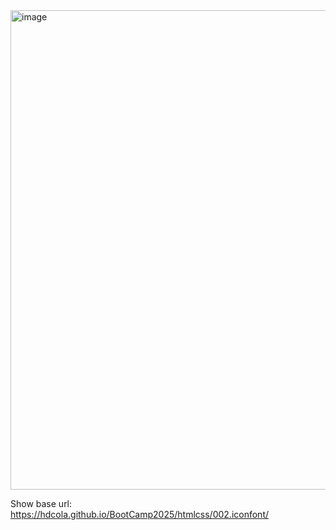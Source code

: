 <img width="767" alt="image" src="https://github.com/user-attachments/assets/b874dd1d-7382-4b2a-ab29-362a6c54c175" />

Show base url: https://hdcola.github.io/BootCamp2025/htmlcss/002.iconfont/
